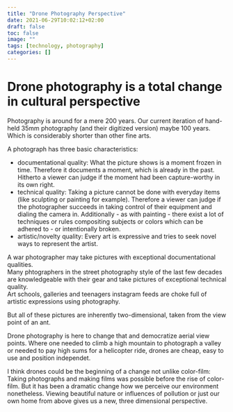 ```yaml
---
title: "Drone Photography Perspective"
date: 2021-06-29T10:02:12+02:00
draft: false
toc: false
image: ""
tags: [technology, photography]
categories: []
---
```


# Drone photography is a total change in cultural perspective
<!--more-->
Photography is around for a mere 200 years. Our current iteration of hand-held 35mm photography (and their digitized version) maybe 100 years. Which is considerably shorter than other fine arts.

A photograph has three basic characteristics:
* documentational quality: What the picture shows is a moment frozen in time. Therefore it documents a moment, which is already in the past. Hitherto a viewer can judge if the moment had been capture-worthy in its own right.
* technical quality: Taking a picture cannot be done with everyday items (like sculpting or painting for example). Therefore a viewer can judge if the photographer succeeds in taking control of their equipment and dialing the camera in. Additionally - as with painting - there exist a lot of techniques or rules compositing subjects or colors which can be adhered to - or intentionally broken.
* artistic/novelty quality: Every art is expressive and tries to seek novel ways to represent the artist.

A war photographer may take pictures with exceptional documentational qualities.<br />
Many phtographers in the street photography style of the last few decades are knowledgeable with their gear and take pictures of exceptional technical quality.<br />
Art schools, galleries and teenagers instagram feeds are choke full of artistic expressions using photography.

But all of these pictures are inherently two-dimensional, taken from the view point of an ant.

Drone photography is here to change that and democratize aerial view points. Where one needed to climb a high mountain to photograph a valley or needed to pay high sums for a helicopter ride, drones are cheap, easy to use and position independet.

I think drones could be the beginning of a change not unlike color-film: Taking photographs and making films was possible before the rise of color-film. But it has been a dramatic change how we perceive our environment nonetheless. Viewing beautiful nature or influences of pollution or just our own home from above gives us a new, three dimensional perspective.
